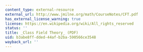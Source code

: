 ```yaml
---
content_type: external-resource
external_url: http://www.jmilne.org/math/CourseNotes/CFT.pdf
has_external_license_warning: true
license: https://en.wikipedia.org/wiki/All_rights_reserved
status: ''
title: _Class Field Theory_ (PDF)
uid: b3abe8ff-dded-44af-b2ba-590566ce3548
wayback_url: ''
---
```

